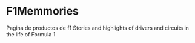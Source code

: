 # F1Memmories
Pagina de productos de f1
Stories and highlights of drivers and circuits in the life of Formula 1
